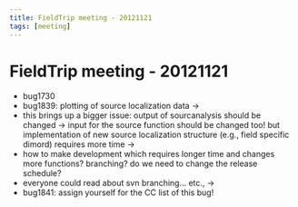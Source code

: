 ```yaml
---
title: FieldTrip meeting - 20121121
tags: [meeting]
---
```


# FieldTrip meeting - 20121121

- bug1730
- bug1839: plotting of source localization data ->
- this brings up a bigger issue: output of sourcanalysis should be changed -> input for the source function should be changed too! but implementation of new source localization structure (e.g., field specific dimord) requires more time ->
- how to make development which requires longer time and changes more functions? branching? do we need to change the release schedule?
- everyone could read about svn branching... etc., ->
- bug1841: assign yourself for the CC list of this bug!
